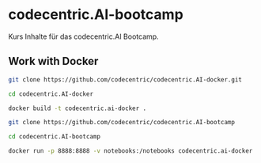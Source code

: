 # codecentric.AI-bootcamp
Kurs Inhalte für das codecentric.AI Bootcamp.

## Work with Docker

```bash
git clone https://github.com/codecentric/codecentric.AI-docker.git

cd codecentric.AI-docker

docker build -t codecentric.ai-docker .

git clone https://github.com/codecentric/codecentric.AI-bootcamp

cd codecentric.AI-bootcamp

docker run -p 8888:8888 -v notebooks:/notebooks codecentric.ai-docker
```
